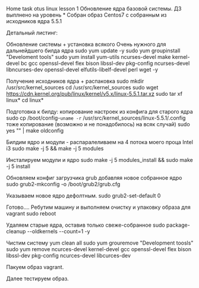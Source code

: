 Home task otus linux
lesson 1
Обновление ядра базовой системы.
ДЗ выплнено на уровень *
Собран образ Centos7 с собранным из исходников ядра 5.5.1

Детальный листинг:

Обновление системы + установка всякого Очень нужного для дальнейдшего билда ядра
sudo yum update -y
sudo yum groupinstall "Develoment tools"
sudo yum install yum-utils ncurses-devel make kernel-devel bc gcc openssl-devel flex bison libssl-dev pkg-config ncurses-devel libncurses-dev openssl-devel elfutils-libelf-devel perl wget -y

Получение исходников ядра + распаковка
sudo mkdir /usr/src/kernel_sources
cd /usr/src/kernel_sources
sudo wget https://cdn.kernel.org/pub/linux/kernel/v5.x/linux-5.5.1.tar.xz
sudo tar xf linux*
cd linux*

Подготовка к билду:
копирование настроек из конфига для старого ядра
sudo cp /boot/config-`uname -r` /usr/src/kernel_sources/linux-5.5.1/.config
тоже копирование (возможно и не понадобилось) на всяк случай)
sudo yes "" | make oldconfig

Билдим ядро и модули - распаралеливаем на 4 потока моего проца Intel i3 
sudo make -j 5 && make -j 5 modules

Инсталируем модули и ядро
sudo make -j 5 modules_install && sudo make -j 5 install

Обновляем конфиг загрузчика grub добавляя новое собранное ядро
sudo grub2-mkconfig -o /boot/grub2/grub.cfg

Указываем новое ядро дефолтным.
sudo grub2-set-default 0

Готово....
Ребутим машину и выполняем очистку и упаковку образа для vagrant
sudo reboot

Удаляем старые ядра, оставив только свеже-собранное
sudo package-cleanup --oldkernels --count=1 -y

Чистим систему
yum clean all
sudo yum grouremove "Development toosls"
sudo yum remove ncurces-devel kernel-devel gcc openssl-devel flex bison libssl-dev pkg-config ncurces-devel libcurces-dev

Пакуем образ vagrant.

Далее тестируем образ.